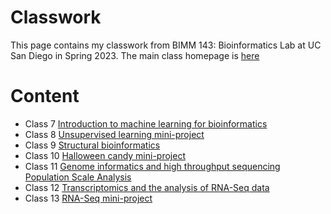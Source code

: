 # Classwork

This page contains my classwork from BIMM 143: Bioinformatics Lab at UC San Diego in Spring 2023. The main class homepage is [here](https://marcos-diazg.github.io/BIMM143_SP23/)

# Content

- Class 7 [Introduction to machine learning for bioinformatics](https://github.com/stareen1/bimm143/blob/main/Class07/Class07.md)
- Class 8 [Unsupervised learning mini-project](https://github.com/stareen1/bimm143/blob/main/Lab8_MiniProject/Lab8_mini_project.md)
- Class 9 [Structural bioinformatics](https://github.com/stareen1/bimm143/blob/main/Lab8_MiniProject/Lab8_mini_project.md)
- Class 10 [Halloween candy mini-project](https://github.com/stareen1/bimm143/blob/main/Class10_Week5fri/class10_candy.md)
- Class 11 [Genome informatics and high throughput sequencing](https://github.com/stareen1/bimm143/blob/main/Class11_asthma/Class11_asthmagenomics.md)
           [Population Scale Analysis](https://github.com/stareen1/bimm143/blob/main/Class11_asthma/Class11ec.md)
- Class 12 [Transcriptomics and the analysis of RNA-Seq data](https://github.com/stareen1/bimm143/blob/main/Class%2012%20Transcriptomics/W6FriClass12.md)
- Class 13 [RNA-Seq mini-project](https://github.com/stareen1/bimm143/blob/main/Class13/Class13RNA-SeqAnalysis.md)
